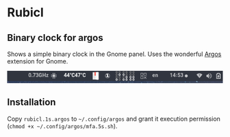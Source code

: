 # Rubicl
## Binary clock for argos

Shows a simple binary clock in the Gnome panel. Uses the wonderful [Argos](https://github.com/p-e-w/argos/) extension for Gnome.

![rubicl](rubicl.png)

## Installation
Copy ```rubicl.1s.argos``` to ```~/.config/argos``` and grant it execution permission (```chmod +x ~/.config/argos/mfa.5s.sh```).
